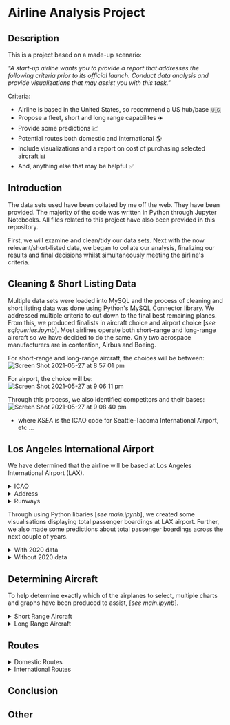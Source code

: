 # Airline Analysis Project


<b>Description</b>
------
This is a project based on a made-up scenario: 

<i>"A start-up airline wants you to provide a report that addresses the following criteria prior to its official launch. Conduct data analysis and provide 
visualizations that may assist you with this task."</i>

Criteria:

- Airline is based in the United States, so recommend a US hub/base 🇺🇸
- Propose a fleet, short and long range capabilites ✈️
- Provide some predictions 📈
- Potential routes both domestic and international 🌎
- Include visualizations and a report on cost of purchasing selected aircraft 📊
- And, anything else that may be helpful ✅

<b>Introduction</b>
------
The data sets used have been collated by me off the web. They have been provided. The majority of the code was written in Python through Jupyter Notebooks.
All files related to this project have also been provided in this repository. 

First, we will examine and clean/tidy our data sets. Next with the now relevant/short-listed data, we began to collate our analysis, finalizing our results and final decisions whilst simultaneously meeting the airline's criteria.

<b>Cleaning & Short Listing Data</b>
------
Multiple data sets were loaded into MySQL and the process of cleaning and short listing data was done using Python's MySQL Connector library. We addressed multiple criteria to cut down to the final best remaining planes. From this, we produced finalists in aircraft choice and airport choice [<i>see sqlqueries.ipynb</i>]. Most airlines operate both short-range and long-range aircraft so we have decided to do the same. Only two aerospace manufacturers are in contention, Airbus and Boeing.

For short-range and long-range aircraft, the choices will be between:<br>
![Screen Shot 2021-05-27 at 8 57 01 pm](https://user-images.githubusercontent.com/65270652/119814740-16fcd000-bf2e-11eb-85e9-fea0737651ee.png)</br>

For airport, the choice will be:<br>
![Screen Shot 2021-05-27 at 9 06 11 pm](https://user-images.githubusercontent.com/65270652/119815863-5f68bd80-bf2f-11eb-9b34-4ee445547d26.png)</br>

Through this process, we also identified competitors and their bases:<br>
![Screen Shot 2021-05-27 at 9 08 40 pm](https://user-images.githubusercontent.com/65270652/119816153-b79fbf80-bf2f-11eb-85e5-70cf04045547.png)</br>
- where <i>KSEA</i> is the ICAO code for Seattle-Tacoma International Airport, etc ...

<b>Los Angeles International Airport</b>
------
We have determined that the airline will be based at Los Angeles International Airport (LAX). 
<details>
<summary>ICAO</summary>
<p>KLAX</p>
</details>
<details>
<summary>Address</summary>
<p>1 World Way, Los Angeles, CA 90045, United States</p>
<br>
  <img src = https://user-images.githubusercontent.com/65270652/119822596-2df3f000-bf37-11eb-8e25-c93f25f43cde.png>
       </br>
</details>
<details>
<summary>Runways</summary>
<p>4 runways <br>Longest is 12,923ft</br></p>
</details>

Through using Python libaries [<i>see main.ipynb</i>], we created some visualisations displaying total passenger boardings at LAX airport. Further, we also made some predictions about total passenger boardings across the next couple of years.
<details>
<summary>With 2020 data</summary>
<p>Hypothetically, this project is meant to be constructed without COVID-19 but the data available for 2020 includes the impact of COVID-19 on the airline industy. Both charts below, display the spread of total passenger boardings at LAX.</p>
<img src = https://user-images.githubusercontent.com/65270652/119819133-6691ca80-bf33-11eb-9005-b3f055dc2f77.png>
<img src = https://user-images.githubusercontent.com/65270652/119819684-fcc5f080-bf33-11eb-9289-f12d7359acfc.png>

<br>Running a linear regression, we predicted the total passenger boardings for LAX (year 2021 - 2024).</br>
<br>
<img src = https://user-images.githubusercontent.com/65270652/119820325-b02ee500-bf34-11eb-8619-0359d1c31db2.png></br>
<br>
<img src = https://user-images.githubusercontent.com/65270652/119820387-c5a40f00-bf34-11eb-86c3-e38fabb8f9c5.png></br>
- The green line represents the predicted values (extrapolation)
</details>
<details>
  <summary>Without 2020 data</summary>
  <p>Obviously the airline industry took a massive hit due to COVID-19. The 2020 data displays this change. Here, we pretend that COVID never happened. Both charts below, display the spread of total passenger boardings at LAX.</p>
  <img src = https://user-images.githubusercontent.com/65270652/119821347-cd17e800-bf35-11eb-81ad-9b125b0452fe.png>
  <img src = https://user-images.githubusercontent.com/65270652/119821538-05b7c180-bf36-11eb-8866-8f84c77e9c8d.png>
  
  <br>Running a linear regression, we predicted the total passenger boardings for LAX (year 2020 - 2024).</br>
  <br>
  <img src = https://user-images.githubusercontent.com/65270652/119821942-74951a80-bf36-11eb-9343-c998f2be4787.png></br>
  <br>
  <img src = https://user-images.githubusercontent.com/65270652/119822045-9393ac80-bf36-11eb-861c-4bd7669b2d5e.png></br>
  - The green line represents the predicted values (extrapolation)
</details>
  
<b>Determining Aircraft</b>
------
To help determine exactly which of the airplanes to select, multiple charts and graphs have been produced to assist, [<i>see main.ipynb</i>].

<details>
  <summary>Short Range Aircraft</summary>
  <br>See the following price chart:</br>
  <br>
  <img src = https://user-images.githubusercontent.com/65270652/119823261-f0dc2d80-bf37-11eb-9d92-f7637b4935c6.png></br>
      > We find that Boeing on average is $6.75 million more expensive than Airbus
  
  <br>See the following range and order numbers interactive graph:</br>
  <br>
  <img src = https://user-images.githubusercontent.com/65270652/119829990-29333a00-bf3f-11eb-88c5-c11317dab777.png></br>
      > [<i>main.ipynb for the interactive version</i>]
  
  <br>See the following seating capacities:</br>
  <br>
  <img src = https://user-images.githubusercontent.com/65270652/119828090-2f281b80-bf3d-11eb-91be-659591d0a5db.png></br>
     > Blue represents Boeing aircraft, and silver for Airbus aircraft
  
  <br>See the following plot for Max Takeoff Weight and Takeoff Distance:</br>
  <br>
  <img src = https://user-images.githubusercontent.com/65270652/119828915-ffc5de80-bf3d-11eb-9927-ba6f795de5e5.png></br>
     > A large spread between takeoff performances 
    
  <br>See the maximum cruising altitude:</br>
  <br>
  <img src = https://user-images.githubusercontent.com/65270652/119829300-72cf5500-bf3e-11eb-8c6b-8962a8efbc2d.png></br>
     > Boeing airplanes perform better in the air 
  
  <br> Let's examine delivery rates: </br>
  
```python
#Delivery rate for short-range aircraft 
#
#Implemented through a linked list

class node:
    def __init__(self, data = None):
        self.data = data 
        self.next = None 

class sra:
    def __init__(self):
        self.head = None 

    def showdeliveryrate(self):
        if self.head == None:
            return None

        rates = [str(round(((1172/3857) * 100), 2)) + '%', str(round(((481/3437) * 100), 2)) + '%', str(round(((435/(2135 + 234)) * 100), 2)) + '%']

        traverse = self.head 
        while traverse != None:
            for i in range(3):
                print(traverse.data + rates[i])
                traverse = traverse.next

smallplanes = sra()

smallplanes.head = node('A320neo -> ')
smallplanes1 = node('A321neo -> ')
smallplanes2 = node('737 MAX -> ')

smallplanes.head.next = smallplanes1 
smallplanes1.next = smallplanes2 

smallplanes.showdeliveryrate()
```
<br>
<img src = https://user-images.githubusercontent.com/65270652/119829783-f7ba6e80-bf3e-11eb-8450-a157e32a44c0.png></br>

<br>__Final Decision__</br>

<br>

</br>
</details>

<details>
<summary>Long Range Aircraft</summary>
<br>See the following price chart:</br>
<br>
<img src = https://user-images.githubusercontent.com/65270652/119824263-10278a80-bf39-11eb-851c-5c8208524cba.png></br>
    > We find that Boeing on average is $88.35 million more expensive than Airbus

<br>See the following range and order numbers interactive graph:</br>
<br>
<img src = https://user-images.githubusercontent.com/65270652/119831205-62b87500-bf40-11eb-8899-7cf51c3938f4.png></br>
    > [<i>main.ipynb for the interactive version</i>]

<br>See the following seating capacities:</br>
<br>
<img src = https://user-images.githubusercontent.com/65270652/119831591-c773cf80-bf40-11eb-9b1c-6e36bcc3ad88.png></br>
    > Blue represents Boeing aircraft, and silver for Airbus aircraft

<br>See the following plot for Max Takeoff Weight and Takeoff Distance:</br>
<br>
<img src = https://user-images.githubusercontent.com/65270652/119832136-423cea80-bf41-11eb-9d58-f4f0ed89471b.png></br>
    > A consistent spread between takeoff performances 

<br>See the maximum cruising altitude:</br>
<br>
<img src = https://user-images.githubusercontent.com/65270652/119832416-803a0e80-bf41-11eb-84b1-c679d0a9da1a.png></br>
    > Boeing airplanes perform a bit better in the air 

<br> Let's examine delivery rates: </br>

```python
#Delivery rate for long-range aircraft 
#
#Implemented through a linked list

class node:
    def __init__(self, data = None):
        self.data = data 
        self.next = None 

class sra:
    def __init__(self):
        self.head = None 

    def showdeliveryrate(self):
        if self.head == None:
            return None

        rates = [str(round(((355/745) * 100), 2)) + '%', str(round(((53/168) * 100), 2)) + '%', str(round(((47/155) * 100), 2)) + '%', str(round(((0/312) * 100), 2)) + '%']

        traverse = self.head 
        while traverse != None:
            for i in range(4):
                print(traverse.data + rates[i])
                traverse = traverse.next

smallplanes = sra()

smallplanes.head = node('A350-900 -> ')
smallplanes1 = node('A350-1000 -> ')
smallplanes2 = node('747-8i -> ')
smallplanes3 = node('777-9X -> ')

smallplanes.head.next = smallplanes1 
smallplanes1.next = smallplanes2
smallplanes2.next = smallplanes3

smallplanes.showdeliveryrate()

```
<br>
<img src = https://user-images.githubusercontent.com/65270652/119832900-f8a0cf80-bf41-11eb-8f63-e6ad4b8b27f4.png></br>

<br>__Final Decision__</br>

<br>
</br>

</details>


<b>Routes</b>
------

<details>
  <summary>Domestic Routes</summary>
</details>

<details>
  <summary>International Routes</summary>
</details>


<b>Conclusion</b>
------


<b>Other</b>
------








